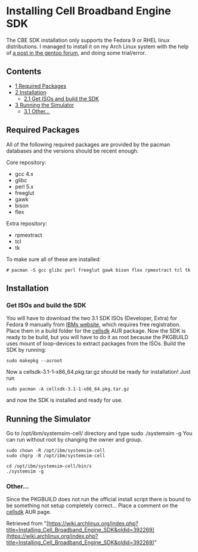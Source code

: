 # Installing Cell Broadband Engine SDK

The CBE SDK installation only supports the Fedora 9 or RHEL linux distributions. I managed to install it on my Arch Linux system with the help of [a post in the gentoo forum](http://forums.gentoo.org/viewtopic-t-685982.html), and doing some trial/error.

## Contents

*   [1 Required Packages](#Required_Packages)
*   [2 Installation](#Installation)
    *   [2.1 Get ISOs and build the SDK](#Get_ISOs_and_build_the_SDK)
*   [3 Running the Simulator](#Running_the_Simulator)
    *   [3.1 Other...](#Other...)

## Required Packages

All of the following required packages are provided by the pacman databases and the versions should be recent enough.

Core repository:

*   gcc 4.x
*   glibc
*   perl 5.x
*   freeglut
*   gawk
*   bison
*   flex

Extra repository:

*   rpmextract
*   tcl
*   tk

To make sure all of these are installed:

```
# pacman -S gcc glibc perl freeglut gawk bison flex rpmextract tcl tk

```

## Installation

### Get ISOs and build the SDK

You will have to download the two 3.1 SDK ISOs (Developer, Extra) for Fedora 9 manually from [IBMs website](https://www14.software.ibm.com/webapp/iwm/web/reg/download.do?source=cellsdk&S_PKG=fedora&S_TACT=105AGX16&S_CMP=LP&lang=en_US&cp=UTF-8), which requires free registration. Place them in a build folder for the [cellsdk](https://aur.archlinux.org/packages/cellsdk/) AUR package. Now the SDK is ready to be build, but you will have to do it as root because the PKGBUILD uses mount of loop-devices to extract packages from the ISOs. Build the SDK by running:

```
sudo makepkg --asroot

```

Now a cellsdk-3.1-1-x86_64.pkg.tar.gz should be ready for installation! Just run

```
sudo pacman -A cellsdk-3.1-1-x86_64.pkg.tar.gz

```

and now the SDK is installed and ready for use.

## Running the Simulator

Go to /opt/ibm/systemsim-cell/ directory and type sudo ./systemsim -g You can run without root by changing the owner and group.

```
sudo chown -R /opt/ibm/systemsim-cell
sudo chgrp -R /opt/ibm/systemsim-cell 

```

```
cd /opt/ibm/systemsim-cell/bin/s
./systemsim -g

```

### Other...

Since the PKGBUILD does not run the official install script there is bound to be something not setup completely correct... Place a comment on the [cellsdk](https://aur.archlinux.org/packages/cellsdk/) AUR page.

Retrieved from "[https://wiki.archlinux.org/index.php?title=Installing_Cell_Broadband_Engine_SDK&oldid=392269](https://wiki.archlinux.org/index.php?title=Installing_Cell_Broadband_Engine_SDK&oldid=392269)"